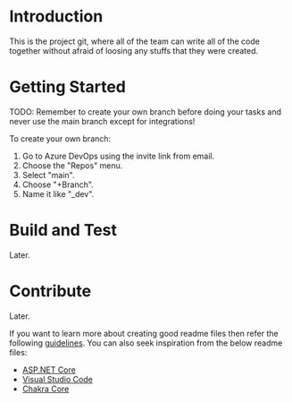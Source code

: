 # Introduction 
This is the project git, where all of the team can write all of the code together without afraid of loosing any stuffs that they were created.

# Getting Started
TODO: Remember to create your own branch before doing your tasks and never use the main branch except for integrations!

To create your own branch:
1. Go to Azure DevOps using the invite link from email.
2. Choose the "Repos" menu.
3. Select "main".
4. Choose "+Branch".
5. Name it like "<name>_dev".

# Build and Test
Later.

# Contribute
Later. 

If you want to learn more about creating good readme files then refer the following [guidelines](https://docs.microsoft.com/en-us/azure/devops/repos/git/create-a-readme?view=azure-devops). You can also seek inspiration from the below readme files:
- [ASP.NET Core](https://github.com/aspnet/Home)
- [Visual Studio Code](https://github.com/Microsoft/vscode)
- [Chakra Core](https://github.com/Microsoft/ChakraCore)